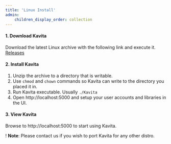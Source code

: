 ```yaml
---
title: 'Linux Install'
admin:
    children_display_order: collection
---
```


#### 1. Download Kavita

Download the latest Linux archive with the following link and execute it. [Releases](https://github.com/Kareadita/Kavita/releases)

#### 2. Install Kavita

1. Unzip the archive to a directory that is writable.
2. Use `chmod` and `chown` commands so Kavita can write to the directory you placed it in.
3. Run Kavita executable. Usually `./Kavita`
4. Open http://localhost:5000 and setup your user accounts and libraries in the UI.


#### 3. View Kavita

Browse to http://localhost:5000 to start using Kavita.

! **Note**: Please contact us if you wish to port Kavita for any other distro.